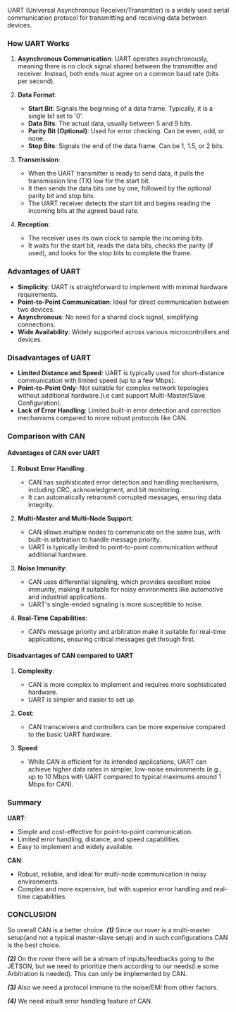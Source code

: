 UART (Universal Asynchronous Receiver/Transmitter) is a widely used serial communication protocol for transmitting and receiving data between devices. 

### How UART Works

1. **Asynchronous Communication**: UART operates asynchronously, meaning there is no clock signal shared between the transmitter and receiver. Instead, both ends must agree on a common baud rate (bits per second).

2. **Data Format**:
   - **Start Bit**: Signals the beginning of a data frame. Typically, it is a single bit set to '0'.
   - **Data Bits**: The actual data, usually between 5 and 9 bits.
   - **Parity Bit (Optional)**: Used for error checking. Can be even, odd, or none.
   - **Stop Bits**: Signals the end of the data frame. Can be 1, 1.5, or 2 bits.

3. **Transmission**:
   - When the UART transmitter is ready to send data, it pulls the transmission line (TX) low for the start bit.
   - It then sends the data bits one by one, followed by the optional parity bit and stop bits.
   - The UART receiver detects the start bit and begins reading the incoming bits at the agreed baud rate.

4. **Reception**:
   - The receiver uses its own clock to sample the incoming bits.
   - It waits for the start bit, reads the data bits, checks the parity (if used), and looks for the stop bits to complete the frame.

### Advantages of UART
- **Simplicity**: UART is straightforward to implement with minimal hardware requirements.
- **Point-to-Point Communication**: Ideal for direct communication between two devices.
- **Asynchronous**: No need for a shared clock signal, simplifying connections.
- **Wide Availability**: Widely supported across various microcontrollers and devices.

### Disadvantages of UART
- **Limited Distance and Speed**: UART is typically used for short-distance communication with limited speed (up to a few Mbps).
- **Point-to-Point Only**: Not suitable for complex network topologies without additional hardware.(i.e cant support Multi-Master/Slave Configuration).
- **Lack of Error Handling**: Limited built-in error detection and correction mechanisms compared to more robust protocols like CAN.

### Comparison with CAN

#### Advantages of CAN over UART

1. **Robust Error Handling**: 
   - CAN has sophisticated error detection and handling mechanisms, including CRC, acknowledgment, and bit monitoring.
   - It can automatically retransmit corrupted messages, ensuring data integrity.

2. **Multi-Master and Multi-Node Support**: 
   - CAN allows multiple nodes to communicate on the same bus, with built-in arbitration to handle message priority.
   - UART is typically limited to point-to-point communication without additional hardware.

3. **Noise Immunity**:
   - CAN uses differential signaling, which provides excellent noise immunity, making it suitable for noisy environments like automotive and industrial applications.
   - UART's single-ended signaling is more susceptible to noise.

4. **Real-Time Capabilities**:
   - CAN’s message priority and arbitration make it suitable for real-time applications, ensuring critical messages get through first.

#### Disadvantages of CAN compared to UART

1. **Complexity**:
   - CAN is more complex to implement and requires more sophisticated hardware.
   - UART is simpler and easier to set up.

2. **Cost**:
   - CAN transceivers and controllers can be more expensive compared to the basic UART hardware.

3. **Speed**:
   - While CAN is efficient for its intended applications, UART can achieve higher data rates in simpler, low-noise environments (e.g., up to 10 Mbps with UART compared to typical maximums around 1 Mbps for CAN).

### Summary
**UART**:
- Simple and cost-effective for point-to-point communication.
- Limited error handling, distance, and speed capabilities.
- Easy to implement and widely available.

**CAN**:
- Robust, reliable, and ideal for multi-node communication in noisy environments.
- Complex and more expensive, but with superior error handling and real-time capabilities.



### CONCLUSION
So overall CAN is a better choice. 
***(1)*** Since our rover is a multi-master setup(and not a typical master-slave setup) and in such configurations CAN is the best choice.

***(2)*** On the rover there will be a stream of inputs/feedbacks going to the JETSON, but we need to prioritize them according to our needs(i.e some Arbitration is needed). This can only be implemented by CAN.

***(3)*** Also we need a protocol immune to the noise/EMI from other factors.

***(4)*** We need inbuilt error handling feature of CAN.